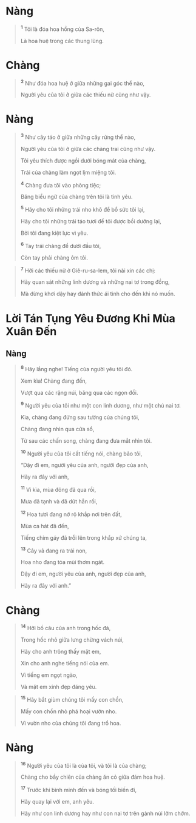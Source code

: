 # Nàng

> <sup><b>1</b></sup> Tôi là đóa hoa hồng của Sa-rôn,
> 
> Là hoa huệ trong các thung lũng.
>

# Chàng

> <sup><b>2</b></sup> Như đóa hoa huệ ở giữa những gai góc thể nào,
> 
> Người yêu của tôi ở giữa các thiếu nữ cũng như vậy.
>

# Nàng

> <sup><b>3</b></sup> Như cây táo ở giữa những cây rừng thể nào,
> 
> Người yêu của tôi ở giữa các chàng trai cũng như vậy.
> 
> Tôi yêu thích được ngồi dưới bóng mát của chàng,
> 
> Trái của chàng làm ngọt lịm miệng tôi.
> 
> <sup><b>4</b></sup> Chàng đưa tôi vào phòng tiệc;
> 
> Băng biểu ngữ của chàng trên tôi là tình yêu.
> 
> <sup><b>5</b></sup> Hãy cho tôi những trái nho khô để bổ sức tôi lại,
> 
> Hãy cho tôi những trái táo tươi để tôi được bồi dưỡng lại,
> 
> Bởi tôi đang kiệt lực vì yêu.
> 
> <sup><b>6</b></sup> Tay trái chàng để dưới đầu tôi,
> 
> Còn tay phải chàng ôm tôi.
>


> <sup><b>7</b></sup> Hỡi các thiếu nữ ở Giê-ru-sa-lem, tôi nài xin các chị:
> 
> Hãy quan sát những linh dương và những nai tơ trong đồng,
> 
> Mà đừng khơi dậy hay đánh thức ái tình cho đến khi nó muốn.
>

# Lời Tán Tụng Yêu Ðương Khi Mùa Xuân Ðến
## Nàng

> <sup><b>8</b></sup> Hãy lắng nghe! Tiếng của người yêu tôi đó.
> 
> Xem kìa! Chàng đang đến,
> 
> Vượt qua các rặng núi, băng qua các ngọn đồi.
> 
> <sup><b>9</b></sup> Người yêu của tôi như một con linh dương, như một chú nai tơ.
> 
> Kìa, chàng đang đứng sau tường của chúng tôi,
> 
> Chàng đang nhìn qua cửa sổ,
> 
> Từ sau các chấn song, chàng đang đưa mắt nhìn tôi.
> 
> <sup><b>10</b></sup> Người yêu của tôi cất tiếng nói, chàng bảo tôi,
> 
> “Dậy đi em, người yêu của anh, người đẹp của anh,
> 
> Hãy ra đây với anh,
> 
> <sup><b>11</b></sup> Vì kìa, mùa đông đã qua rồi,
> 
> Mưa đã tạnh và đã dứt hẳn rồi,
> 
> <sup><b>12</b></sup> Hoa tươi đang nở rộ khắp nơi trên đất,
> 
> Mùa ca hát đã đến,
> 
> Tiếng chim gáy đã trỗi lên trong khắp xứ chúng ta,
> 
> <sup><b>13</b></sup> Cây vả đang ra trái non,
> 
> Hoa nho đang tỏa mùi thơm ngát.
> 
> Dậy đi em, người yêu của anh, người đẹp của anh,
> 
> Hãy ra đây với anh.”
>

# Chàng

> <sup><b>14</b></sup> Hỡi bồ câu của anh trong hốc đá,
> 
> Trong hốc nhỏ giữa lưng chừng vách núi,
> 
> Hãy cho anh trông thấy mặt em,
> 
> Xin cho anh nghe tiếng nói của em.
> 
> Vì tiếng em ngọt ngào,
> 
> Và mặt em xinh đẹp đáng yêu.
>


> <sup><b>15</b></sup> Hãy bắt giùm chúng tôi mấy con chồn,
> 
> Mấy con chồn nhỏ phá hoại vườn nho.
> 
> Vì vườn nho của chúng tôi đang trổ hoa.
>

# Nàng

> <sup><b>16</b></sup> Người yêu của tôi là của tôi, và tôi là của chàng;
> 
> Chàng cho bầy chiên của chàng ăn cỏ giữa đám hoa huệ.
> 
> <sup><b>17</b></sup> Trước khi bình minh đến và bóng tối biến đi,
> 
> Hãy quay lại với em, anh yêu.
> 
> Hãy như con linh dương hay như con nai tơ trên gành núi lởm chởm.
>

